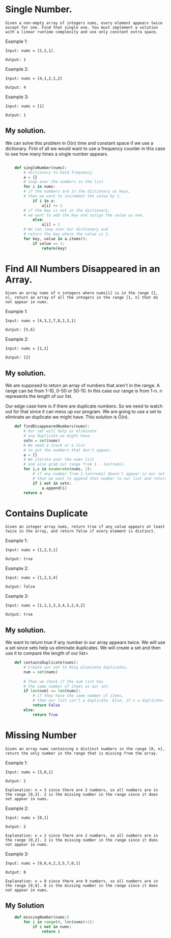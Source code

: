 # Single Number.

`Given a non-empty array of integers nums, every element appears twice except for one. Find that single one.
You must implement a solution with a linear runtime complexity and use only constant extra space.
`

Example 1:

```
Input: nums = [2,2,1].

Output: 1
```
Example 2:

```
Input: nums = [4,1,2,1,2]

Output: 4
```

Example 3:

```
Input: nums = [1]

Output: 1
```

## My solution.

We can solve this problem in O(n) time and constant space if we use a dictionary.
First of all we would want to use a frequency counter in this case to see how many times a single number appears.

``` python

    def singleNumber(nums):
        # dictionary to hold frequency. 
        a = {}
        # loop over the numbers in the list.
        for i in nums:
        # if the numbers are in the dictionary as keys, 
        # then we want to increment the value by 1.
            if i in a:
                a[i] += 1
        # if the key is not in the dictionary, 
        # we want to add the key and assign the value as one. 
            else:
                a[i] = 1
        # We can loop over our dictionary and 
        # return the key where the value is 1.       
        for key, value in a.items():
            if value == 1:
                return(key)
```

# Find All Numbers Disappeared in an Array.

`Given an array nums of n integers where nums[i] is in the range [1, n], return an array of all the integers in the range [1, n] that do not appear in nums.
`

Example 1:
```
Input: nums = [4,3,2,7,8,2,3,1]

Output: [5,6]
```


Example 2:
```
Input: nums = [1,1]

Output: [2]
```

## My solution.

We are supposed to return an array of numbers that aren't in the range. A range can be from 1-10, 0-50 or 50-10. In this case our range is from 1-n. n represents the length of our list.

Our edge case here is if there are duplicate numbers. So we need to watch out for that since it can mess up our program. We are going to use a set to eliminate an duplicate we might have. This solution is O(n).

``` python
    def findDisappearedNumbers(nums):
        # Our set will help us eliminate 
        # any duplicate we might have. 
        setn = set(nums)
        # We need a stack or a list 
        # to put the numbers that don't appear. 
        a = []
        # We iterate over the nums list
        # and also grab our range from 1 - len(nums).
        for i,v in enumerate(nums, 1):
            # if any number from 1-len(nums) doesn't appear in our set
            # then we want to append that number to our list and return the list.
            if i not in setn:
                a.append(i)
        return a
```

# Contains Duplicate
`Given an integer array nums, return true if any value appears at least twice in the array, and return false if every element is distinct.`

Example 1:

```
Input: nums = [1,2,3,1]

Output: true
```

Example 2:

```
Input: nums = [1,2,3,4]

Output: false
```

Example 3:

```
Input: nums = [1,1,1,3,3,4,3,2,4,2]

Output: true
```

## My solution.

We want to return true if any number in our array appears twice.
We will use a set since sets help us eliminate duplicates. We will create a set and then use it to compare the length of our list>

``` python
    def containsDuplicate(nums):
        # Create our set to help eliminate duplicates. 
        num = set(nums)
        
        # Then we check if the num list has 
        # the same number of items as our set.
        if len(num) == len(nums):
            # if they have the same number of items, 
            # then our list isn't a duplicate. Else, it's a duplicate.
            return False
        else:
            return True
```

# Missing Number

`
Given an array nums containing n distinct numbers in the range [0, n], return the only number in the range that is missing from the array.
`

Example 1:
```
Input: nums = [3,0,1]

Output: 2

Explanation: n = 3 since there are 3 numbers, so all numbers are in the range [0,3]. 2 is the missing number in the range since it does not appear in nums.
```

Example 2:
```
Input: nums = [0,1]

Output: 2

Explanation: n = 2 since there are 2 numbers, so all numbers are in the range [0,2]. 2 is the missing number in the range since it does not appear in nums.

```
Example 3:
```
Input: nums = [9,6,4,2,3,5,7,0,1]

Output: 8

Explanation: n = 9 since there are 9 numbers, so all numbers are in the range [0,9]. 8 is the missing number in the range since it does not appear in nums.
```

## My Solution

``` python
    def missingNumber(nums:)
        for i in range(0, len(nums)+1):
            if i not in nums:
                return i
```